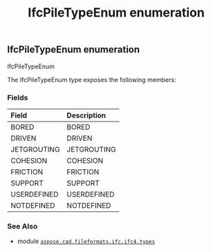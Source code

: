 ﻿---
title: IfcPileTypeEnum enumeration
second_title: Aspose.CAD for Python via .NET API References
description: 
type: docs
weight: 3180
url: /aspose.cad.fileformats.ifc.ifc4.types/ifcpiletypeenum/
is_root: false
---

## IfcPileTypeEnum enumeration

IfcPileTypeEnum



The IfcPileTypeEnum type exposes the following members:

### Fields
| Field | Description |
| :- | :- |
| BORED | BORED |
| DRIVEN | DRIVEN |
| JETGROUTING | JETGROUTING |
| COHESION | COHESION |
| FRICTION | FRICTION |
| SUPPORT | SUPPORT |
| USERDEFINED | USERDEFINED |
| NOTDEFINED | NOTDEFINED |



### See Also
* module [`aspose.cad.fileformats.ifc.ifc4.types`](..)
